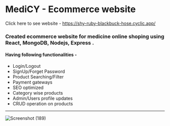 # MediCY - Ecommerce website
Click here to see website - https://shy-ruby-blackbuck-hose.cyclic.app/
### Created ecommerce website for medicine online shoping using React, MongoDB, Nodejs, Express .
#### Having following functionalities - 
* Login/Logout
* SignUp/Forget Password
* Product Searching/Filter
* Payment gateways
* SEO optimized
* Category wise products
* Admin/Users profile updates
* CRUD operation on products
---
![Screenshot (189)](https://github.com/kavitab7/Medicy_shop_MERN/assets/112501593/fe8969c5-aac8-41ff-9c63-2658b3fa4403)

